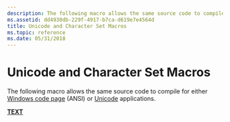 ```yaml
---
description: The following macro allows the same source code to compile for either Windows code page (ANSI) or Unicode applications.
ms.assetid: dd4930db-229f-4917-b7ca-d619e7e4564d
title: Unicode and Character Set Macros
ms.topic: reference
ms.date: 05/31/2018
---
```


# Unicode and Character Set Macros

The following macro allows the same source code to compile for either [Windows code page](code-pages.md) (ANSI) or [Unicode](unicode.md) applications.

[**TEXT**](/windows/desktop/api/Winnt/nf-winnt-text)

 

 




